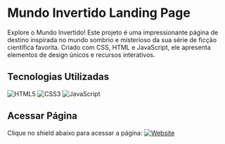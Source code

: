 # **Mundo Invertido Landing Page**

Explore o Mundo Invertido! Este projeto é uma impressionante página de destino inspirada no mundo sombrio e misterioso da sua série de ficção científica favorita. Criado com CSS, HTML e JavaScript, ele apresenta elementos de design únicos e recursos interativos.

## **Tecnologias Utilizadas**

![HTML5](https://img.shields.io/badge/HTML5-E34F26?style=for-the-badge&logo=html5&logoColor=white) 
![CSS3](https://img.shields.io/badge/CSS3-1572B6?style=for-the-badge&logo=css3&logoColor=white) 
![JavaScript](https://img.shields.io/badge/JavaScript-F7DF1E?style=for-the-badge&logo=javascript&logoColor=black)

## **Acessar Página**

Clique no shield abaixo para acessar a página:
[![Website](https://img.shields.io/badge/Website-Access-green?style=for-the-badge)](http://seu-link.com)


